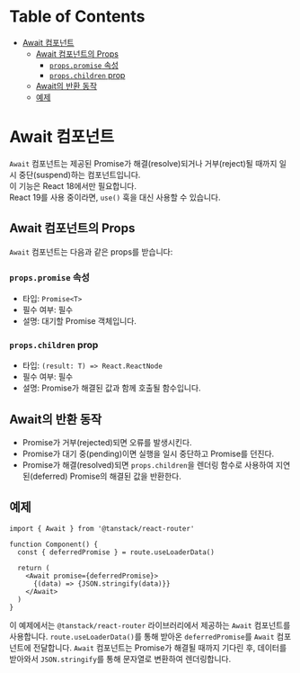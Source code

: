 # Table of Contents

- [Await 컴포넌트](#await-컴포넌트)
  - [Await 컴포넌트의 Props](#await-컴포넌트의-props)
    - [`props.promise` 속성](#propspromise-속성)
    - [`props.children` prop](#propschildren-prop)
  - [Await의 반환 동작](#await의-반환-동작)
  - [예제](#예제)

# Await 컴포넌트

`Await` 컴포넌트는 제공된 Promise가 해결(resolve)되거나 거부(reject)될 때까지 일시 중단(suspend)하는 컴포넌트입니다.  
이 기능은 React 18에서만 필요합니다.  
React 19를 사용 중이라면, `use()` 훅을 대신 사용할 수 있습니다.


## Await 컴포넌트의 Props

`Await` 컴포넌트는 다음과 같은 props를 받습니다:


### `props.promise` 속성

- 타입: `Promise<T>`
- 필수 여부: 필수
- 설명: 대기할 Promise 객체입니다.


### `props.children` prop

- 타입: `(result: T) => React.ReactNode`
- 필수 여부: 필수
- 설명: Promise가 해결된 값과 함께 호출될 함수입니다.


## Await의 반환 동작

- Promise가 거부(rejected)되면 오류를 발생시킨다.
- Promise가 대기 중(pending)이면 실행을 일시 중단하고 Promise를 던진다.
- Promise가 해결(resolved)되면 `props.children`을 렌더링 함수로 사용하여 지연된(deferred) Promise의 해결된 값을 반환한다.


## 예제

```tsx
import { Await } from '@tanstack/react-router'

function Component() {
  const { deferredPromise } = route.useLoaderData()

  return (
    <Await promise={deferredPromise}>
      {(data) => {JSON.stringify(data)}}
    </Await>
  )
}
```

이 예제에서는 `@tanstack/react-router` 라이브러리에서 제공하는 `Await` 컴포넌트를 사용합니다. `route.useLoaderData()`를 통해 받아온 `deferredPromise`를 `Await` 컴포넌트에 전달합니다. `Await` 컴포넌트는 Promise가 해결될 때까지 기다린 후, 데이터를 받아와서 `JSON.stringify`를 통해 문자열로 변환하여 렌더링합니다.


